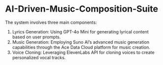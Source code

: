 # AI-Driven-Music-Composition-Suite

The system involves three main components:
1. Lyrics Generation: Using GPT-4o Mini for generating lyrical content based on user prompts.
2. Music Generation: Employing Suno AI’s advanced music generation capabilities through the Ace Data Cloud platform for music creation.
3. Voice Cloning: Leveraging ElevenLabs API for cloning voices to create personalized vocal tracks.
